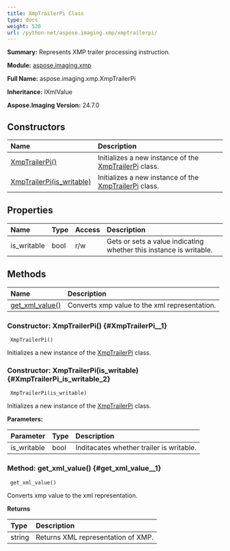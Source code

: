 ```yaml
---
title: XmpTrailerPi Class
type: docs
weight: 520
url: /python-net/aspose.imaging.xmp/xmptrailerpi/
---
```


**Summary:** Represents XMP trailer processing instruction.

**Module:** [aspose.imaging.xmp](/imaging/python-net/aspose.imaging.xmp/)

**Full Name:** aspose.imaging.xmp.XmpTrailerPi

**Inheritance:** IXmlValue

**Aspose.Imaging Version:** 24.7.0

## **Constructors**
| **Name** | **Description** |
| :- | :- |
| [XmpTrailerPi()](#XmpTrailerPi__1) | Initializes a new instance of the [XmpTrailerPi](/imaging/python-net/aspose.imaging.xmp/xmptrailerpi/) class. |
| [XmpTrailerPi(is_writable)](#XmpTrailerPi_is_writable_2) | Initializes a new instance of the [XmpTrailerPi](/imaging/python-net/aspose.imaging.xmp/xmptrailerpi/) class. |
## **Properties**
| **Name** | **Type** | **Access** | **Description** |
| :- | :- | :- | :- |
| is_writable | bool | r/w | Gets or sets a value indicating whether this instance is writable. |
## **Methods**
| **Name** | **Description** |
| :- | :- |
| [get_xml_value()](#get_xml_value__1) | Converts xmp value to the xml representation. |


### Constructor: XmpTrailerPi() {#XmpTrailerPi__1}


```
 XmpTrailerPi() 
```

Initializes a new instance of the [XmpTrailerPi](/imaging/python-net/aspose.imaging.xmp/xmptrailerpi/) class.

### Constructor: XmpTrailerPi(is_writable) {#XmpTrailerPi_is_writable_2}


```
 XmpTrailerPi(is_writable) 
```

Initializes a new instance of the [XmpTrailerPi](/imaging/python-net/aspose.imaging.xmp/xmptrailerpi/) class.

**Parameters:**

| Parameter | Type | Description |
| :- | :- | :- |
| is_writable | bool | Inditacates whether trailer is writable. |

### Method: get_xml_value() {#get_xml_value__1}


```
 get_xml_value() 
```

Converts xmp value to the xml representation.

**Returns**

| Type | Description |
| :- | :- |
| string | Returns XML representation of XMP. |


